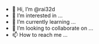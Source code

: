 - 👋 Hi, I’m @rai32d
- 👀 I’m interested in ...
- 🌱 I’m currently learning ...
- 💞️ I’m looking to collaborate on ...
- 📫 How to reach me ...

<!---
rai32d/rai32d is a ✨ special ✨ repository because its `README.md` (this file) appears on your GitHub profile.
You can click the Preview link to take a look at your changes.
--->
